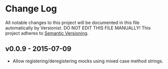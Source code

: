 # Change Log

All notable changes to this project will be documented in this file
automatically by Versionist. DO NOT EDIT THIS FILE MANUALLY!
This project adheres to [Semantic Versioning](http://semver.org/).

## v0.0.9 - 2015-07-09

* Allow registering/deregistering mocks using mixed case method strings.
